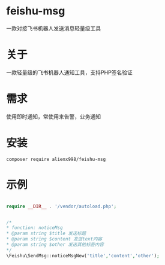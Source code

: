 # feishu-msg
一款对接飞书机器人发送消息轻量级工具


# 关于
一款轻量级的飞书机器人通知工具，支持PHP签名验证

# 需求
使用即时通知，常使用来告警，业务通知

# 安装
```shell
composer require alienx998/feishu-msg
```



# 示例
```php

require __DIR__ . '/vendor/autoload.php';


/*
* function: noticeMsg
* @param string $title 发送标题
* @param string $content 发送text内容
* @param string $other 发送其他标签内容
*/
\Feishu\SendMsg::noticeMsgNew('title','content','other');